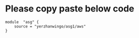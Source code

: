 # Please copy paste below code

```
module  "asg" {
    source = "yerzhanwingo/asg1/aws"
}

```






